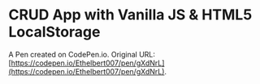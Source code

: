 # CRUD App  with  Vanilla JS & HTML5 LocalStorage

A Pen created on CodePen.io. Original URL: [https://codepen.io/Ethelbert007/pen/gXdNrL](https://codepen.io/Ethelbert007/pen/gXdNrL).


